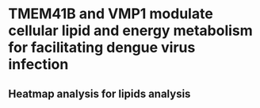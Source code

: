 # TMEM41B and VMP1 modulate cellular lipid and energy metabolism for facilitating dengue virus infection
## Heatmap analysis for lipids analysis
